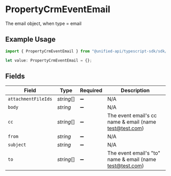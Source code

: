 # PropertyCrmEventEmail

The email object, when type = email

## Example Usage

```typescript
import { PropertyCrmEventEmail } from "@unified-api/typescript-sdk/sdk/models/shared";

let value: PropertyCrmEventEmail = {};
```

## Fields

| Field                                                      | Type                                                       | Required                                                   | Description                                                |
| ---------------------------------------------------------- | ---------------------------------------------------------- | ---------------------------------------------------------- | ---------------------------------------------------------- |
| `attachmentFileIds`                                        | *string*[]                                                 | :heavy_minus_sign:                                         | N/A                                                        |
| `body`                                                     | *string*                                                   | :heavy_minus_sign:                                         | N/A                                                        |
| `cc`                                                       | *string*[]                                                 | :heavy_minus_sign:                                         | The event email's cc name & email (name <test@test.com>)   |
| `from`                                                     | *string*                                                   | :heavy_minus_sign:                                         | N/A                                                        |
| `subject`                                                  | *string*                                                   | :heavy_minus_sign:                                         | N/A                                                        |
| `to`                                                       | *string*[]                                                 | :heavy_minus_sign:                                         | The event email's "to" name & email (name <test@test.com>) |